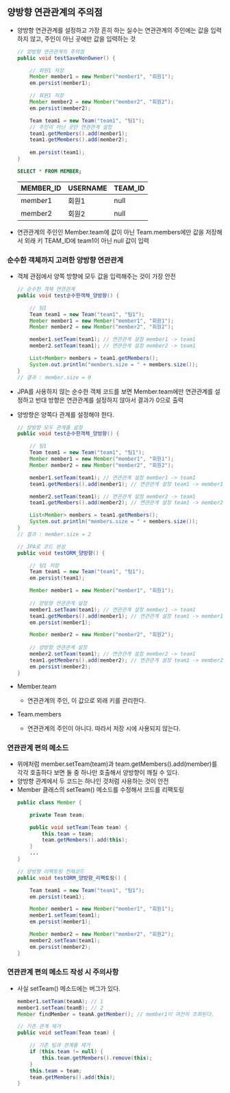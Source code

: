 ## 양방향 연관관계의 주의점
* 양방향 연관관계를 설정하고 가장 흔히 하는 실수는 연관관계의 주인에는 값을 입력하지 않고, 주인이 아닌 곳에만 값을 입력하는 것
    ```java
    // 양방향 연관관계의 주의점
    public void testSaveNonOwner() {

        // 회원1 저장
        Member member1 = new Member("member1", "회원1");
        em.persist(member1);

        // 회원1 저장
        Member member2 = new Member("member2", "회원2");
        em.persist(member2);

        Team team1 = new Team("team1", "팀1");
        // 주인이 아닌 곳만 연관관계 설정
        team1.getMembers().add(member1);
        team1.getMembers().add(member2);
        
        em.persist(team1);
    }
    ```
    ```sql
    SELECT * FROM MEMBER;
    ```
    |MEMBER_ID|USERNAME|TEAM_ID|
    |------|---|---|
    |member1|회원1|null|
    |member2|회원2|null|

* 연관관계의 주인인 Member.team에 값이 아닌 Team.members에만 값을 저장해서 외래 키 TEAM_ID에 team1이 아닌 null 값이 입력

### 순수한 객체까지 고려한 양방향 연관관계
* 객체 관점에서 양쪽 방향에 모두 값을 입력해주는 것이 가장 안전
    ```java
    // 순수한 객체 연관관계
    public void test순수한객체_양방향() {

        // 팀1
        Team team1 = new Team("team1", "팀1");
        Member member1 = new Member("member1", "회원1");
        Member member2 = new Member("member2", "회원2");

        member1.setTeam(team1); // 연관관계 설정 member1 -> team1
        member2.setTeam(team1); // 연관관계 설정 member2 -> team1

        List<Member> members = team1.getMembers();
        System.out.println("members.size = " + members.size());
    }
    // 결과 : member.size = 0
    ```
* JPA를 사용하지 않는 순수한 객체 코드를 보면 Member.team에만 연관관계를 설정하고 반대 방향은 연관관계를 설정하지 않아서 결과가 0으로 출력
* 양방향은 양쪽다 관계를 설정해야 한다.

    ```java
    // 양방향 모두 관계를 설정
    public void test순수한객체_양방향() {

        // 팀1
        Team team1 = new Team("team1", "팀1");
        Member member1 = new Member("member1", "회원1");
        Member member2 = new Member("member2", "회원2");

        member1.setTeam(team1); // 연관관계 설정 member1 -> team1
        team1.getMembers().add(member1); // 연관관계 설정 team1 -> member1

        member2.setTeam(team1); // 연관관계 설정 member2 -> team1
        team1.getMembers().add(member2); // 연관관계 설정 team1 -> member2

        List<Member> members = team1.getMembers();
        System.out.println("members.size = " + members.size());
    }
    // 결과 : member.size = 2
    ```

    ```java
    // JPA로 코드 완성
    public void testORM_양방향() {

        // 팀1 저장
        Team team1 = new Team("team1", "팀1");
        em.persist(team1);

        Member member1 = new Member("member1", "회원1");
        
        // 양방향 연관관계 설정
        member1.setTeam(team1); // 연관관계 설정 member1 -> team1
        team1.getMembers().add(member1); // 연관관계 설정 team1 -> member1
        em.persist(member1);

        Member member2 = new Member("member2", "회원2");
        
        // 양방향 연관관계 설정
        member2.setTeam(team1); // 연관관계 설정 member2 -> team1
        team1.getMembers().add(member2); // 연관관계 설정 team1 -> member2
        em.persist(member2);
    }
    ```
* Member.team
  + 연관관계의 주인, 이 값으로 외래 키를 관리한다.
* Team.members
  + 연관관계의 주인이 아니다. 따라서 저장 시에 사용되지 않는다.

### 연관관계 편의 메소드
* 위에처럼 member.setTeam(team)과 team.getMembers().add(member)를 각각 호출하다 보면 둘 중 하나만 호출해서 양방향이 깨질 수 있다.
* 양방향 관계에서 두 코드는 하나인 것처럼 사용하는 것이 안전
* Member 클래스의 setTeam() 메소드를 수정해서 코드를 리팩토링
    ```java
    public class Member {

        private Team team;

        public void setTeam(Team team) {
            this.team = team;
            team.getMembers().add(this);
        }
        ...
    }
    ```
    ```java
    // 양방향 리팩토링 전체코드
    public void testORM_양방향_리팩토링() {

        Team team1 = new Team("team1", "팀1");
        em.persist(team1);

        Member member1 = new Member("member1", "회원1");
        member1.setTeam(team1);
        em.persist(member1);

        Member member2 = new Member("member2", "회원2");
        member2.setTeam(team1);
        em.persist(member2);
    }
    ```

### 연관관계 편의 메소드 작성 시 주의사항
* 사실 setTeam() 메소드에는 버그가 있다.
    ```java
    member1.setTeam(teamA); // 1
    member1.setTeam(teamB); // 2
    Member findMember = teamA.getMember(); // member1이 여전히 조회된다.
    ```
    ```java
    // 기존 관계 제거
    public void setTeam(Team team) {

        // 기존 팀과 관계를 제거
        if (this.team != null) {
            this.team.getMembers().remove(this);
        }
        this.team = team;
        team.getMembers().add(this);
    }
    ```